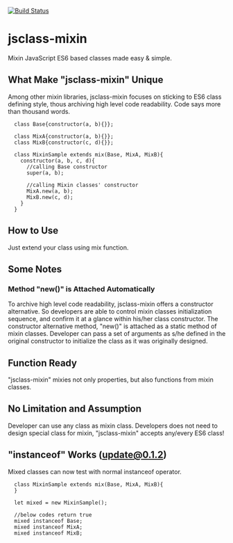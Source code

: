 [![Build Status](https://travis-ci.org/kojiy7214/jsclass-mixin.svg?branch=master)](https://travis-ci.org/kojiy7214/jsclass-mixin)

# jsclass-mixin
Mixin JavaScript ES6 based classes made easy &amp; simple.

## What Make "jsclass-mixin" Unique
Among other mixin libraries, jsclass-mixin focuses on sticking to ES6 class
defining style, thous archiving high level code readability.
Code says more than thousand words.

```
  class Base{constructor(a, b){}};

  class MixA{constructor(a, b){}};
  class MixB{constructor(c, d){}};

  class MixinSample extends mix(Base, MixA, MixB){
    constructor(a, b, c, d){
      //calling Base constructor
      super(a, b);

      //calling Mixin classes' constructor
      MixA.new(a, b);
      MixB.new(c, d);
    }
  }
```

## How to Use
Just extend your class using mix function.

## Some Notes
### Method "new()" is Attached Automatically
To archive high level code readability, jsclass-mixin offers a constructor alternative.
So developers are able to control mixin classes initialization sequence, and confirm it
at a glance within his/her class constructor.
The constructor alternative method, "new()" is attached as a static method of
mixin classes.  Developer can pass a set of arguments as s/he defined in the
original constructor to initialize the class as it was originally designed.

## Function Ready
"jsclass-mixin" mixies not only properties, but also functions from mixin
classes.

## No Limitation and Assumption
Developer can use any class as mixin class.  Developers does not need to design
special class for mixin, "jsclass-mixin" accepts any/every ES6 class!

## "instanceof" Works (update@0.1.2)
Mixed classes can now test with normal instanceof operator.

```
  class MixinSample extends mix(Base, MixA, MixB){
  }

  let mixed = new MixinSample();

  //below codes return true
  mixed instanceof Base;
  mixed instanceof MixA;
  mixed instanceof MixB;
```
